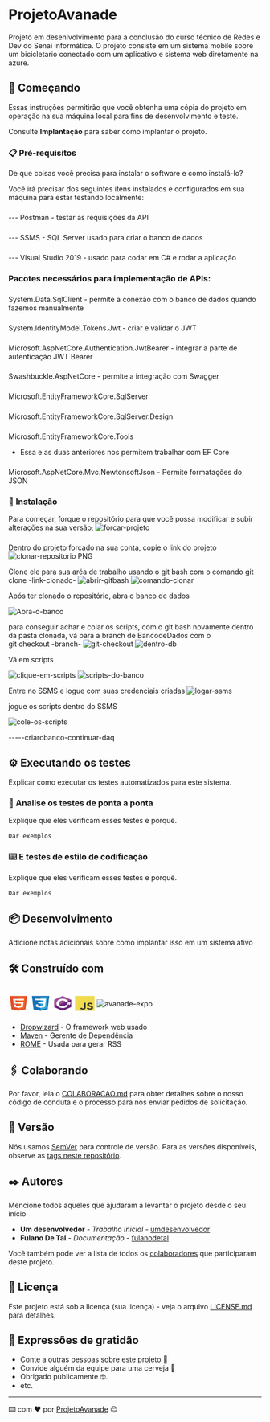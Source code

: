 # ProjetoAvanade


Projeto em desenlvolvimento para a conclusão do curso técnico de Redes e Dev do Senai informática.
O projeto consiste em um sistema mobile sobre um bicicletario conectado com um aplicativo e sistema web
diretamente na azure.

## 🚀 Começando

Essas instruções permitirão que você obtenha uma cópia do projeto em operação na sua máquina local para fins de desenvolvimento e teste.

Consulte **Implantação** para saber como implantar o projeto.

### 📋 Pré-requisitos

De que coisas você precisa para instalar o software e como instalá-lo?

Você irá precisar dos seguintes itens instalados e configurados em sua máquina para estar testando localmente:
###
--- Postman - testar as requisições da API
###
--- SSMS - SQL Server usado para criar o banco de dados
###
--- Visual Studio 2019 - usado para codar em C# e rodar a aplicação
###
### Pacotes necessários para implementação de APIs:
###
 System.Data.SqlClient 
	- permite a conexão com o banco de dados quando fazemos manualmente
###
 System.IdentityModel.Tokens.Jwt
	- criar e validar o JWT
###
 Microsoft.AspNetCore.Authentication.JwtBearer 
	- integrar a parte de autenticação JWT Bearer
###
 Swashbuckle.AspNetCore 
	- permite a integração com Swagger
###
 Microsoft.EntityFrameworkCore.SqlServer 
###
 Microsoft.EntityFrameworkCore.SqlServer.Design
###
  Microsoft.EntityFrameworkCore.Tools
  - Essa e as duas anteriores nos permitem trabalhar com EF Core
###
  Microsoft.AspNetCore.Mvc.NewtonsoftJson 
	- Permite formatações do JSON 
    


### 🔧 Instalação

Para começar, forque o repositório para que você possa modificar e subir alterações na sua versão;
![forcar-projeto](https://user-images.githubusercontent.com/61885997/169832596-98880b82-b719-4090-96ed-ab418e76bdfe.PNG)
###


Dentro do projeto forcado na sua conta, copie o link do projeto
![clonar-repositorio PNG](https://user-images.githubusercontent.com/61885997/169836248-5f5aef49-4af1-4f09-a87e-92ac4d975acc.png)

Clone ele para sua aréa de trabalho usando o git bash com o comando git clone -link-clonado-
![abrir-gitbash](https://user-images.githubusercontent.com/61885997/169836686-60690659-9ca3-4d73-9ab1-8a385bced092.png)
![comando-clonar](https://user-images.githubusercontent.com/61885997/169836842-ef3b9698-6556-4ec1-9aff-1515454fdbdd.png)

Após ter clonado o repositório, abra o banco de dados

![Abra-o-banco](https://user-images.githubusercontent.com/61885997/169837276-ed687aa0-8f41-4477-a569-8527083c0bbe.png)


para conseguir achar e colar os scripts, com o git bash novamente dentro da pasta clonada, vá para a branch de BancodeDados com o    
git checkout -branch-
![git-checkout](https://user-images.githubusercontent.com/61885997/169837546-3cdeaa57-3aa0-457f-bc31-198c5bac5947.png)
![dentro-db](https://user-images.githubusercontent.com/61885997/169838493-329d3841-ed60-423f-a896-bda7666b2464.png)

Vá em scripts   


![clique-em-scripts](https://user-images.githubusercontent.com/61885997/169838578-66651f61-0ce6-48fb-8882-dd9cf0a1dd74.png)
![scripts-do-banco](https://user-images.githubusercontent.com/61885997/169838982-0aa8c7df-4146-4950-a543-f5b34d367b9a.png)

Entre no SSMS e logue com suas credenciais criadas
![logar-ssms](https://user-images.githubusercontent.com/61885997/169838854-b8c5ecc9-9a31-4a2e-8e35-aa7d81a5a995.png)

jogue os scripts dentro do SSMS   


![cole-os-scripts](https://user-images.githubusercontent.com/61885997/169839290-757b558e-d88f-4aea-b9a9-ce38f5af8cdd.png)



-----criarobanco-continuar-daq




  
## ⚙️ Executando os testes

Explicar como executar os testes automatizados para este sistema.

### 🔩 Analise os testes de ponta a ponta

Explique que eles verificam esses testes e porquê.

```
Dar exemplos
```

### ⌨️ E testes de estilo de codificação

Explique que eles verificam esses testes e porquê.

```
Dar exemplos
```

## 📦 Desenvolvimento

Adicione notas adicionais sobre como implantar isso em um sistema ativo

## 🛠️ Construído com

<div style="display: inline_block"><br>
  <img align="center" alt="avanade-HTML" height="30" width="40" src="https://raw.githubusercontent.com/devicons/devicon/1119b9f84c0290e0f0b38982099a2bd027a48bf1/icons/html5/html5-original.svg">
  <img align="center" alt="avanade-CSS" height="30" width="40" src="https://raw.githubusercontent.com/devicons/devicon/master/icons/css3/css3-original.svg">
  <img align="center" alt="avanade-Csharp" height="30" width="40" src="https://raw.githubusercontent.com/devicons/devicon/1119b9f84c0290e0f0b38982099a2bd027a48bf1/icons/csharp/csharp-original.svg">
  <img align="center" alt="avanade-js" height="30" width="40" src="https://raw.githubusercontent.com/devicons/devicon/1119b9f84c0290e0f0b38982099a2bd027a48bf1/icons/javascript/javascript-original.svg">
  <img align="center" alt="avanade-expo" height="30" width="40" src="https://www.diverseagency.it/static/images/expo.png">
  
  ###

* [Dropwizard](http://www.dropwizard.io/1.0.2/docs/) - O framework web usado
* [Maven](https://maven.apache.org/) - Gerente de Dependência
* [ROME](https://rometools.github.io/rome/) - Usada para gerar RSS

## 🖇️ Colaborando

Por favor, leia o [COLABORACAO.md](https://gist.github.com/usuario/linkParaInfoSobreContribuicoes) para obter detalhes sobre o nosso código de conduta e o processo para nos enviar pedidos de solicitação.

## 📌 Versão

Nós usamos [SemVer](http://semver.org/) para controle de versão. Para as versões disponíveis, observe as [tags neste repositório](https://github.com/suas/tags/do/projeto). 

## ✒️ Autores

Mencione todos aqueles que ajudaram a levantar o projeto desde o seu início

* **Um desenvolvedor** - *Trabalho Inicial* - [umdesenvolvedor](https://github.com/linkParaPerfil)
* **Fulano De Tal** - *Documentação* - [fulanodetal](https://github.com/linkParaPerfil)

Você também pode ver a lista de todos os [colaboradores](https://github.com/usuario/projeto/colaboradores) que participaram deste projeto.

## 📄 Licença

Este projeto está sob a licença (sua licença) - veja o arquivo [LICENSE.md](https://github.com/usuario/projeto/licenca) para detalhes.

## 🎁 Expressões de gratidão

* Conte a outras pessoas sobre este projeto 📢
* Convide alguém da equipe para uma cerveja 🍺 
* Obrigado publicamente 🤓.
* etc.


---
⌨️ com ❤️ por [ProjetoAvanade](https://github.com/ProjetoAvanade) 😊
